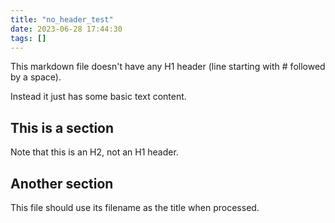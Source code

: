 ```yaml
---
title: "no_header_test"
date: 2023-06-28 17:44:30
tags: []
---
```

This markdown file doesn't have any H1 header (line starting with # followed by a space).

Instead it just has some basic text content.

## This is a section

Note that this is an H2, not an H1 header.

## Another section

This file should use its filename as the title when processed.